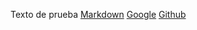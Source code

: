 Texto de prueba
[Markdown](https://es.wikipedia.org/wiki/Markdown) 
[Google](http://google.com/)
[Github]('https://github.com/kenruizinoue/tt-node-fetch-ejemplo/blob/app.js')